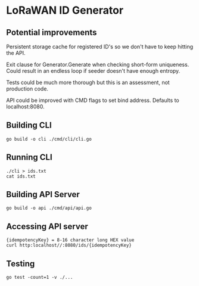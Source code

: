 # LoRaWAN ID Generator

## Potential improvements
Persistent storage cache for registered ID's so we don't have to keep hitting the API.

Exit clause for Generator.Generate when checking short-form uniqueness. Could result in 
an endless loop if seeder doesn't have enough entropy.

Tests could be much more thorough but this is an assessment, not production code.

API could be improved with CMD flags to set bind address. Defaults to localhost:8080.

## Building CLI
```
go build -o cli ./cmd/cli/cli.go
```

## Running CLI
```
./cli > ids.txt
cat ids.txt
```

## Building API Server
```
go build -o api ./cmd/api/api.go
```

## Accessing API server
```
{idempotencyKey} = 8-16 character long HEX value
curl http:localhost//:8080/ids/{idempotencyKey}
```

## Testing
```
go test -count=1 -v ./...
```